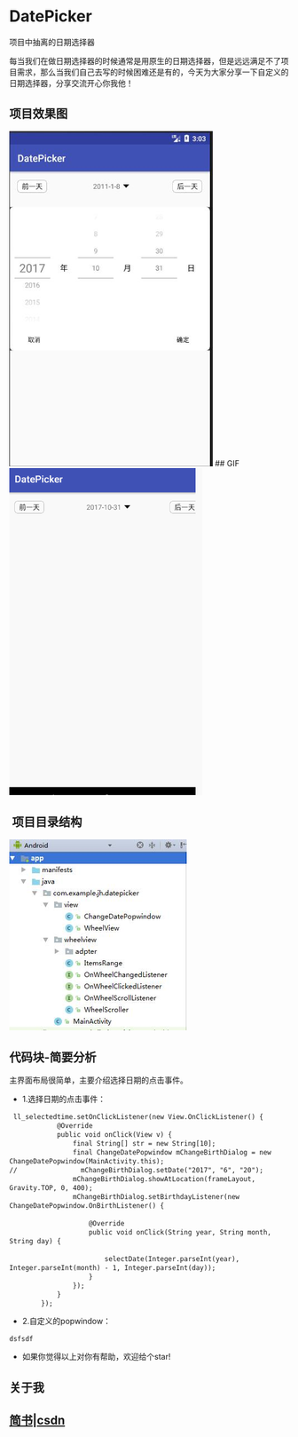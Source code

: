 # DatePicker
项目中抽离的日期选择器

每当我们在做日期选择器的时候通常是用原生的日期选择器，但是远远满足不了项目需求，那么当我们自己去写的时候困难还是有的，今天为大家分享一下自定义的日期选择器，分享交流开心你我他！

## 项目效果图
<img src = "https://github.com/jinhuizxc/DatePicker/blob/master/screenshots/img1.jpg">
## GIF
<img src = "https://github.com/jinhuizxc/DatePicker/blob/master/screenshots/2.gif">

##  项目目录结构
<img src = "https://github.com/jinhuizxc/DatePicker/blob/master/screenshots/img2.jpg">

## 代码块-简要分析
主界面布局很简单，主要介绍选择日期的点击事件。

* 1.选择日期的点击事件：
```
 ll_selectedtime.setOnClickListener(new View.OnClickListener() {
            @Override
            public void onClick(View v) {
                final String[] str = new String[10];
                final ChangeDatePopwindow mChangeBirthDialog = new ChangeDatePopwindow(MainActivity.this);
//                mChangeBirthDialog.setDate("2017", "6", "20");
                mChangeBirthDialog.showAtLocation(frameLayout, Gravity.TOP, 0, 400);
                mChangeBirthDialog.setBirthdayListener(new ChangeDatePopwindow.OnBirthListener() {

                    @Override
                    public void onClick(String year, String month, String day) {

                        selectDate(Integer.parseInt(year), Integer.parseInt(month) - 1, Integer.parseInt(day));
                    }
                });
            }
        });
```
* 2.自定义的popwindow：
```
dsfsdf
```


- 如果你觉得以上对你有帮助，欢迎给个star!

## 关于我

## [简书](http://www.jianshu.com/u/e0d050a2120f)|[csdn](http://blog.csdn.net/jinhui157)




